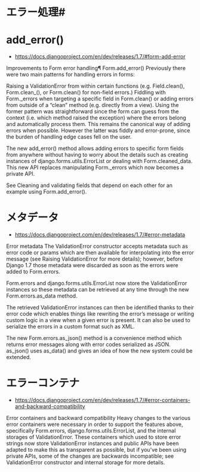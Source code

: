 
# エラー処理# 


# add_error() #

- https://docs.djangoproject.com/en/dev/releases/1.7/#form-add-error

Improvements to Form error handling¶
Form.add_error()
Previously there were two main patterns for handling errors in forms:

Raising a ValidationError from within certain functions (e.g. Field.clean(), Form.clean_<fieldname>(), or Form.clean() for non-field errors.)
Fiddling with Form._errors when targeting a specific field in Form.clean() or adding errors from outside of a “clean” method (e.g. directly from a view).
Using the former pattern was straightforward since the form can guess from the context (i.e. which method raised the exception) where the errors belong and automatically process them. This remains the canonical way of adding errors when possible. However the latter was fiddly and error-prone, since the burden of handling edge cases fell on the user.

The new add_error() method allows adding errors to specific form fields from anywhere without having to worry about the details such as creating instances of django.forms.utils.ErrorList or dealing with Form.cleaned_data. This new API replaces manipulating Form._errors which now becomes a private API.

See Cleaning and validating fields that depend on each other for an example using Form.add_error().

# メタデータ #

- https://docs.djangoproject.com/en/dev/releases/1.7/#error-metadata

Error metadata
The ValidationError constructor accepts metadata such as error code or params which are then available for interpolating into the error message (see Raising ValidationError for more details); however, before Django 1.7 those metadata were discarded as soon as the errors were added to Form.errors.

Form.errors and django.forms.utils.ErrorList now store the ValidationError instances so these metadata can be retrieved at any time through the new Form.errors.as_data method.

The retrieved ValidationError instances can then be identified thanks to their error code which enables things like rewriting the error’s message or writing custom logic in a view when a given error is present. It can also be used to serialize the errors in a custom format such as XML.

The new Form.errors.as_json() method is a convenience method which returns error messages along with error codes serialized as JSON. as_json() uses as_data() and gives an idea of how the new system could be extended.

# エラーコンテナ #

- https://docs.djangoproject.com/en/dev/releases/1.7/#error-containers-and-backward-compatibility



Error containers and backward compatibility
Heavy changes to the various error containers were necessary in order to support the features above, specifically Form.errors, django.forms.utils.ErrorList, and the internal storages of ValidationError. These containers which used to store error strings now store ValidationError instances and public APIs have been adapted to make this as transparent as possible, but if you’ve been using private APIs, some of the changes are backwards incompatible; see ValidationError constructor and internal storage for more details.
